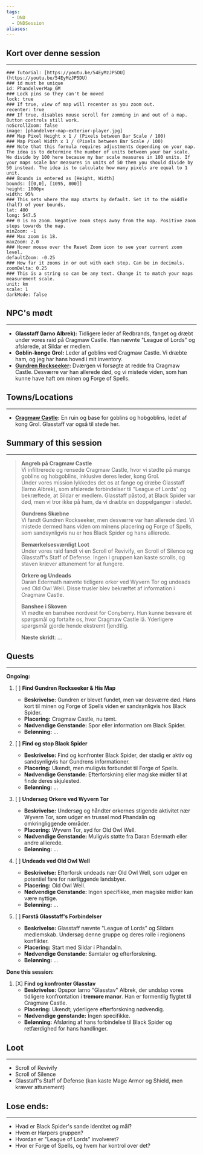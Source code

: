```yaml
---
tags:
  - DND
  - DNDSession
aliases:
---
```

## Kort over denne session
---
```leaflet
### Tutorial: [https://youtu.be/54EyMzJP5DU](https://youtu.be/54EyMzJP5DU)  
### id must be unique  
id: PhandelverMap_GM  
### Lock pins so they can't be moved  
lock: true
### If true, view of map will recenter as you zoom out.  
recenter: true  
### If true, disables mouse scroll for zomming in and out of a map. Button controls still work.  
noScrollZoom: false  
image: [phandelver-map-exterior-player.jpg] 
### Map Pixel Height x 1 / (Pixels between Bar Scale / 100)  
### Map Pixel Width x 1 / (Pixels between Bar Scale / 100)  
### Note that this formula requires adjustments depending on your map. The idea is to determine the number of units between your bar scale. We divide by 100 here because my bar scale measures in 100 units. If your maps scale bar measures in units of 50 them you should divide by 50 instead. The idea is to calculate how many pixels are equal to 1 unit.  
### Bounds is entered as [Height, Width]  
bounds: [[0,0], [1095, 800]]
height: 1000px  
width: 95%  
### This sets where the map starts by default. Set it to the middle (half) of your bounds.  
lat: 400 
long: 547.5
### 0 is no zoom. Negative zoom steps away from the map. Positive zoom steps towards the map.  
minZoom: -1  
### Max zoom is 18.  
maxZoom: 2.0  
### Hover mouse over the Reset Zoom icon to see your current zoom level.  
defaultZoom: -0.25
### How far it zooms in or out with each step. Can be in decimals.  
zoomDelta: 0.25  
### This is a string so can be any text. Change it to match your maps measurement scale.  
unit: km  
scale: 1  
darkMode: false   
```

## NPC's mødt
---
- **Glasstaff (Iarno Albrek):** Tidligere leder af Redbrands, fanget og dræbt under vores raid på Cragmaw Castle. Han nævnte "League of Lords" og afslørede, at Sildar er medlem.
- **Goblin-konge Grol:** Leder af goblins ved Cragmaw Castle. Vi dræbte ham, og jeg har hans hoved i mit inventory.
- **[Gundren Rockseeker](../World/Sword-Coast/NPCs/Gundren%20Rockseeker.md):** Dværgen vi forsøgte at redde fra Cragmaw Castle. Desværre var han allerede død, og vi mistede viden, som han kunne have haft om minen og Forge of Spells.
## Towns/Locations
---
* **[Cragmaw Castle](../World/Sword-Coast/PointOfInterest/Cragmaw%20Castle.md):** En ruin og base for goblins og hobgoblins, ledet af kong Grol. Glasstaff var også til stede her.
## Summary of this session
---
> **Angreb på Cragmaw Castle**  
> Vi infiltrerede og rensede Cragmaw Castle, hvor vi stødte på mange goblins og hobgoblins, inklusive deres leder, kong Grol.  
> Under vores mission lykkedes det os at fange og dræbe Glasstaff (Iarno Albrek), som afslørede forbindelser til "League of Lords" og bekræftede, at Sildar er medlem. Glasstaff påstod, at Black Spider var død, men vi tror ikke på ham, da vi dræbte en doppelganger i stedet.
> 
> **Gundrens Skæbne**  
> Vi fandt Gundren Rockseeker, men desværre var han allerede død. Vi mistede dermed hans viden om minens placering og Forge of Spells, som sandsynligvis nu er hos Black Spider og hans allierede.
> 
> **Bemærkelsesværdigt Loot**  
> Under vores raid fandt vi en Scroll of Revivify, en Scroll of Silence og Glasstaff's Staff of Defense. Ingen i gruppen kan kaste scrolls, og staven kræver attunement for at fungere.
> 
> **Orkere og Undeads**  
> Daran Edermath nævnte tidligere orker ved Wyvern Tor og undeads ved Old Owl Well. Disse trusler blev bekræftet af information i Cragmaw Castle.
> 
> **Banshee i Skoven**  
> Vi mødte en banshee nordvest for Conyberry. Hun kunne besvare ét spørgsmål og fortalte os, hvor Cragmaw Castle lå. Yderligere spørgsmål gjorde hende ekstremt fjendtlig.
> 
> **Næste skridt**:
> ...
## Quests 
---
**Ongoing:**
 1. [ ] **Find Gundren Rockseeker & His Map** 
	- **Beskrivelse:** Gundren er blevet fundet, men var desværre død. Hans kort til minen og Forge of Spells viden er sandsynligvis hos Black Spider.
	- **Placering:** Cragmaw Castle, nu tømt.
	- **Nødvendige Genstande:** Spor eller information om Black Spider.
	- **Belønning:** ...
	
2. [ ] **Find og stop Black Spider**
	- **Beskrivelse:** Find og konfronter Black Spider, der stadig er aktiv og sandsynligvis har Gundrens informationer.
	- **Placering:** Ukendt, men muligvis forbundet til Forge of Spells.
	- **Nødvendige Genstande:** Efterforskning eller magiske midler til at finde deres skjulested.
	- **Belønning:** ...

 3. [ ] **Undersøg Orkere ved Wyvern Tor**
    - **Beskrivelse:** Undersøg og håndter orkernes stigende aktivitet nær Wyvern Tor, som udgør en trussel mod Phandalin og omkringliggende områder.
    - **Placering:** Wyvern Tor, syd for Old Owl Well.
    - **Nødvendige Genstande:** Muligvis støtte fra Daran Edermath eller andre allierede.
    - **Belønning:** ...

4. [ ] **Undeads ved Old Owl Well**
	- **Beskrivelse:** Efterforsk undeads nær Old Owl Well, som udgør en potentiel fare for nærliggende landsbyer.
	- **Placering:** Old Owl Well.
	- **Nødvendige Genstande:** Ingen specifikke, men magiske midler kan være nyttige.
	- **Belønning:** ...

5. [ ] **Forstå Glasstaff's Forbindelser**
	- **Beskrivelse:** Glasstaff nævnte "League of Lords" og Sildars medlemskab. Undersøg denne gruppe og deres rolle i regionens konflikter.
	- **Placering:** Start med Sildar i Phandalin.
	- **Nødvendige Genstande:** Samtaler og efterforskning.
	- **Belønning:** ...
	
 **Done this session:**
1. [X] **Find og konfronter Glasstav**
	- **Beskrivelse:** Opspor Iarno "Glasstav" Albrek, der undslap vores tidligere konfrontation i **tremore manor**. Han er formentlig flygtet til Cragmaw Castle.
	- **Placering:** Ukendt; yderligere efterforskning nødvendig.
	- **Nødvendige genstande:** Ingen specifikke.
	- **Belønning:** Afsløring af hans forbindelse til Black Spider og retfærdighed for hans handlinger.

## Loot
---
- Scroll of Revivify
- Scroll of Silence
- Glasstaff's Staff of Defense (kan kaste Mage Armor og Shield, men kræver attunement)

## Lose ends:
---
- Hvad er Black Spider's sande identitet og mål?
- Hvem er Harpers gruppen?
- Hvordan er "League of Lords" involveret?
- Hvor er Forge of Spells, og hvem har kontrol over det?